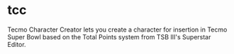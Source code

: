 # tcc

Tecmo Character Creator lets you create a character for insertion in Tecmo 
Super Bowl based on the Total Points system from TSB III's Superstar Editor.
